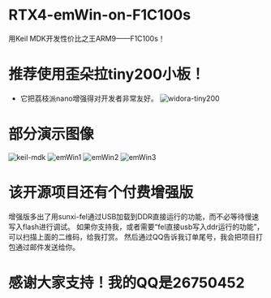 # RTX4-emWin-on-F1C100s
用Keil MDK开发性价比之王ARM9——F1C100s！

# 推荐使用歪朵拉tiny200小板！
* 它把荔枝派nano增强得对开发者非常友好。
![widora-tiny200](https://github.com/hongxuyao/RTX4-emWin-on-F1C100s/doc/img/tiny200.jpg)
# 部分演示图像
![keil-mdk](https://github.com/hongxuyao/RTX4-emWin-on-F1C100s/doc/img/mdk.jpg)
![emWin1](https://github.com/hongxuyao/RTX4-emWin-on-F1C100s/doc/img/a.jpg)
![emWin2](https://github.com/hongxuyao/RTX4-emWin-on-F1C100s/doc/img/b.jpg)
![emWin3](https://github.com/hongxuyao/RTX4-emWin-on-F1C100s/doc/img/c.jpg)
# 该开源项目还有个付费增强版
增强版多出了用sunxi-fel通过USB加载到DDR直接运行的功能，而不必等待慢速写入flash进行调试。
如果你支持我，或者需要“fel直接usb写入ddr运行的功能”，可以扫描上面的二维码，给我打赏。
然后通过QQ告诉我订单尾号，我会把项目打包通过邮件发送给你。

# 感谢大家支持！我的QQ是26750452